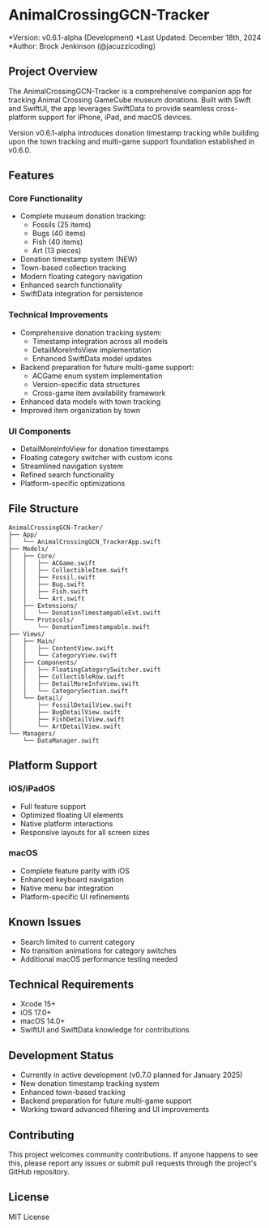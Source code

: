 # AnimalCrossingGCN-Tracker
*Version: v0.6.1-alpha (Development)
*Last Updated: December 18th, 2024
*Author: Brock Jenkinson (@jacuzzicoding)

## Project Overview
The AnimalCrossingGCN-Tracker is a comprehensive companion app for tracking Animal Crossing GameCube museum donations. Built with Swift and SwiftUI, the app leverages SwiftData to provide seamless cross-platform support for iPhone, iPad, and macOS devices.

Version v0.6.1-alpha introduces donation timestamp tracking while building upon the town tracking and multi-game support foundation established in v0.6.0.

## Features

### Core Functionality
* Complete museum donation tracking:
  * Fossils (25 items)
  * Bugs (40 items)
  * Fish (40 items)
  * Art (13 pieces)
* Donation timestamp system (NEW)
* Town-based collection tracking
* Modern floating category navigation
* Enhanced search functionality
* SwiftData integration for persistence

### Technical Improvements
* Comprehensive donation tracking system:
  * Timestamp integration across all models
  * DetailMoreInfoView implementation
  * Enhanced SwiftData model updates
* Backend preparation for future multi-game support:
  * ACGame enum system implementation
  * Version-specific data structures
  * Cross-game item availability framework
* Enhanced data models with town tracking
* Improved item organization by town

### UI Components
* DetailMoreInfoView for donation timestamps
* Floating category switcher with custom icons
* Streamlined navigation system
* Refined search functionality
* Platform-specific optimizations

## File Structure
```
AnimalCrossingGCN-Tracker/
├── App/
│   └── AnimalCrossingGCN_TrackerApp.swift
├── Models/
│   ├── Core/
│   │   ├── ACGame.swift
│   │   ├── CollectibleItem.swift
│   │   ├── Fossil.swift
│   │   ├── Bug.swift
│   │   ├── Fish.swift
│   │   └── Art.swift
│   ├── Extensions/
│   │   └── DonationTimestampableExt.swift
│   └── Protocols/
│       └── DonationTimestampable.swift
├── Views/
│   ├── Main/
│   │   ├── ContentView.swift
│   │   └── CategoryView.swift
│   ├── Components/
│   │   ├── FloatingCategorySwitcher.swift
│   │   ├── CollectibleRow.swift
│   │   ├── DetailMoreInfoView.swift
│   │   └── CategorySection.swift
│   └── Detail/
│       ├── FossilDetailView.swift
│       ├── BugDetailView.swift
│       ├── FishDetailView.swift
│       └── ArtDetailView.swift
└── Managers/
    └── DataManager.swift
```

## Platform Support

### iOS/iPadOS
* Full feature support
* Optimized floating UI elements
* Native platform interactions
* Responsive layouts for all screen sizes

### macOS
* Complete feature parity with iOS
* Enhanced keyboard navigation
* Native menu bar integration
* Platform-specific UI refinements

## Known Issues
* Search limited to current category
* No transition animations for category switches
* Additional macOS performance testing needed

## Technical Requirements
* Xcode 15+
* iOS 17.0+
* macOS 14.0+
* SwiftUI and SwiftData knowledge for contributions

## Development Status
* Currently in active development (v0.7.0 planned for January 2025)
* New donation timestamp tracking system
* Enhanced town-based tracking
* Backend preparation for future multi-game support
* Working toward advanced filtering and UI improvements

## Contributing
This project welcomes community contributions. If anyone happens to see this, please report any issues or submit pull requests through the project's GitHub repository.

## License
MIT License
